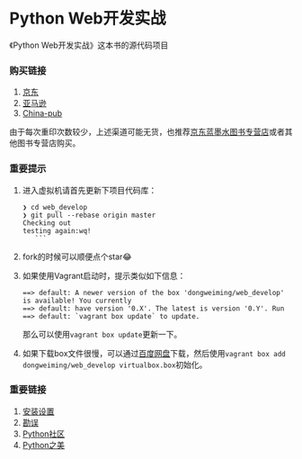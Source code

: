 # Python Web开发实战

《Python Web开发实战》这本书的源代码项目

### 购买链接

1. [京东](http://item.jd.com/11966737.html)
2. [亚马逊](https://www.amazon.cn/Python-Web%E5%BC%80%E5%8F%91%E5%AE%9E%E6%88%98-%E8%91%A3%E4%BC%9F%E6%98%8E/dp/B01L8NVIC6)
3. [China-pub](http://product.china-pub.com/4976972)

由于每次重印次数较少，上述渠道可能无货，也推荐[京东蓝墨水图书专营店](http://item.jd.com/10568355726.html)或者其他图书专营店购买。

### 重要提示

1. 进入虚拟机请首先更新下项目代码库：

    ```
    ❯ cd web_develop
    ❯ git pull --rebase origin master
    Checking out
    testing again:wq!
       ```

2. fork的时候可以顺便点个star😂
3. 如果使用Vagrant启动时，提示类似如下信息：

    ```
    ==> default: A newer version of the box 'dongweiming/web_develop' is available! You currently
    ==> default: have version '0.X'. The latest is version '0.Y'. Run
    ==> default: `vagrant box update` to update.
    ```

    那么可以使用`vagrant box update`更新一下。
4. 如果下载box文件很慢，可以通过[百度网盘](https://pan.baidu.com/s/1mhQmCac)下载，然后使用`vagrant box add dongweiming/web_develop virtualbox.box`初始化。

### 重要链接

1. [安装设置](./setup.md)
2. [勘误](./errata.md)
3. [Python社区](http://python-cn.org)
4. [Python之美](https://zhuanlan.zhihu.com/python-cn)
